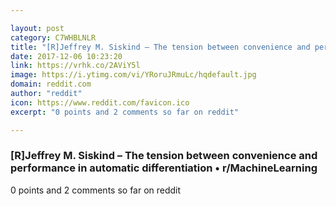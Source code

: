 ```yaml
---

layout: post
category: C7WHBLNLR
title: "[R]Jeffrey M. Siskind – The tension between convenience and performance in automatic differentiation • r/MachineLearning"
date: 2017-12-06 10:23:20
link: https://vrhk.co/2AViY5l
image: https://i.ytimg.com/vi/YRoruJRmuLc/hqdefault.jpg
domain: reddit.com
author: "reddit"
icon: https://www.reddit.com/favicon.ico
excerpt: "0 points and 2 comments so far on reddit"

---
```


### [R]Jeffrey M. Siskind – The tension between convenience and performance in automatic differentiation • r/MachineLearning

0 points and 2 comments so far on reddit
